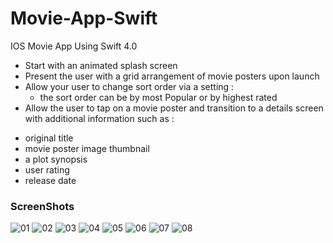 # Movie-App-Swift
IOS Movie App Using Swift 4.0
- Start with an animated splash screen 
- Present the user with a grid arrangement of movie posters upon launch
- Allow your user to change sort order via a setting : 
  * the sort order can be by most Popular or by highest rated
- Allow the user to tap on a movie poster and transition to a details screen with additional information such as :
* original title
* movie poster image thumbnail
* a plot synopsis
* user rating
* release date
### ScreenShots
![01](https://user-images.githubusercontent.com/12870894/58020934-e8131e80-7b09-11e9-9ee6-6c13ae1137a7.png)
![02](https://user-images.githubusercontent.com/12870894/58020935-e8abb500-7b09-11e9-97f9-cb2e46de5f8c.png)
![03](https://user-images.githubusercontent.com/12870894/58020937-e9444b80-7b09-11e9-9481-558c79c53a26.png)
![04](https://user-images.githubusercontent.com/12870894/58020944-eb0e0f00-7b09-11e9-90fd-e61ffb91e7bb.png)
![05](https://user-images.githubusercontent.com/12870894/58020945-eb0e0f00-7b09-11e9-8552-b627de1cda0b.png)
![06](https://user-images.githubusercontent.com/12870894/58020948-eba6a580-7b09-11e9-8259-944df13c39d2.png)
![07](https://user-images.githubusercontent.com/12870894/58020950-ecd7d280-7b09-11e9-8986-0b388737b48f.png)
![08](https://user-images.githubusercontent.com/12870894/58020952-ecd7d280-7b09-11e9-91ec-cdeb1382b617.png)


